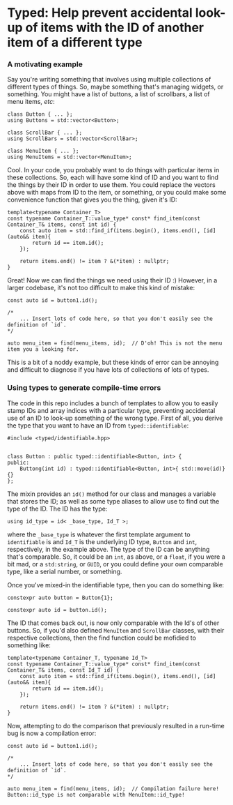 # Typed: Help prevent accidental look-up of items with the ID of another item of a different type

### A motivating example

Say you're writing something that involves using multiple collections of different types of things. So, maybe something that's managing widgets, or something.  You might have a list of buttons, a list of scrollbars, a list of menu items, _etc_:
```
class Button { ... };
using Buttons = std::vector<Button>;

class ScrollBar { ... };
using ScrollBars = std::vector<ScrollBar>;

class MenuItem { ... };
using MenuItems = std::vector<MenuItem>;
```

Cool. In your code, you probably want to do things with particular items in these collections.  So, each will have some kind of ID and you want to find the things by their ID in order to use them. You could replace the vectors above with maps from ID to the item, or something, or you could make some convenience function that gives you the thing, given it's ID:
```
template<typename Container_T>
const typename Container_T::value_type* const* find_item(const Container_T& items, const int id) {
    const auto item = std::find_if(items.begin(), items.end(), [id](auto&& item){
        return id == item.id();
    });

    return items.end() != item ? &(*item) : nullptr; 
}
```

Great!  Now we can find the things we need using their ID :)  However, in a larger codebase, it's not too difficult to make this kind of mistake:
```
const auto id = button1.id();

/*
    ... Insert lots of code here, so that you don't easily see the definition of `id`.
*/

auto menu_item = find(menu_items, id);  // D'oh! This is not the menu item you a looking for.
```

This is a bit of a noddy example, but these kinds of error can be annoying and difficult to diagnose if you have lots of collections of lots of types.

### Using types to generate compile-time errors

The code in this repo includes a bunch of templates to allow you to easily stamp IDs and array indices with a particular type, preventing accidental use of an ID to look-up something of the wrong type. First of all, you derive the type that you want to have an ID from `typed::identifiable`:
```
#include <typed/identifiable.hpp>


class Button : public typed::identifiable<Button, int> {
public:
    Buttong(int id) : typed::identifiable<Button, int>{ std::move(id)} {}
};
```

The mixin provides an `id()` method for our class and manages a variable that stores the ID; as well as some type aliases to allow use to find out the type of the ID.  The ID has the type:
```
using id_type = id< _base_type, Id_T >;
```
where the `_base_type` is whatever the first template argument to `identifiable` is and `Id_T` is the underlying ID type, `Button` and `int`, respectively, in the example above. The type of the ID can be anything that's comparable.  So, it could be an `int`, as above, or a `float`, if you were a bit mad, or a `std:string`, or `GUID`, or you could define your own comparable type, like a serial number, or something.

Once you've mixed-in the identifiable type, then you can do something like:
```
constexpr auto button = Button{1};

constexpr auto id = button.id();
```
The ID that comes back out, is now only comparable with the Id's of other buttons.  So, if you'd also defined `MenuItem` and `ScrollBar` classes, with their respective collections, then the find function could be mofidied to something like:
```
template<typename Container_T, typename Id_T>
const typename Container_T::value_type* const* find_item(const Container_T& items, const Id_T id) {
    const auto item = std::find_if(items.begin(), items.end(), [id](auto&& item){
        return id == item.id();
    });

    return items.end() != item ? &(*item) : nullptr; 
}
```
Now, attempting to do the comparison that previously resulted in a run-time bug is now a compilation error:
```
const auto id = button1.id();

/*
    ... Insert lots of code here, so that you don't easily see the definition of `id`.
*/

auto menu_item = find(menu_items, id);  // Compilation failure here! Button::id_type is not comparable with MenuItem::id_type!
```
